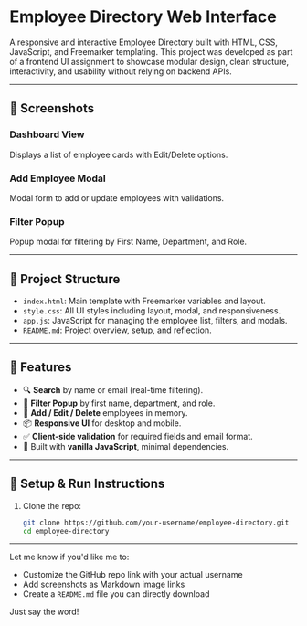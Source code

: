 # Employee Directory Web Interface

A responsive and interactive Employee Directory built with HTML, CSS, JavaScript, and Freemarker templating. This project was developed as part of a frontend UI assignment to showcase modular design, clean structure, interactivity, and usability without relying on backend APIs.

---

## 📸 Screenshots

### Dashboard View
Displays a list of employee cards with Edit/Delete options.

### Add Employee Modal
Modal form to add or update employees with validations.

### Filter Popup
Popup modal for filtering by First Name, Department, and Role.

---

## 📁 Project Structure


- `index.html`: Main template with Freemarker variables and layout.
- `style.css`: All UI styles including layout, modal, and responsiveness.
- `app.js`: JavaScript for managing the employee list, filters, and modals.
- `README.md`: Project overview, setup, and reflection.

---

## 🚀 Features

- 🔍 **Search** by name or email (real-time filtering).
- 🎯 **Filter Popup** by first name, department, and role.
- 📝 **Add / Edit / Delete** employees in memory.
- 📦 **Responsive UI** for desktop and mobile.
- ✅ **Client-side validation** for required fields and email format.
- 🧠 Built with **vanilla JavaScript**, minimal dependencies.

---

## 🔧 Setup & Run Instructions

1. Clone the repo:
   ```bash
   git clone https://github.com/your-username/employee-directory.git
   cd employee-directory

---

Let me know if you'd like me to:

- Customize the GitHub repo link with your actual username
- Add screenshots as Markdown image links
- Create a `README.md` file you can directly download

Just say the word!
